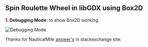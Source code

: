 ## **Spin Roulette Wheel in libGDX using Box2D**

**1. Debugging Mode:** to show Box2D working.

![Debugging Mode](https://media.giphy.com/media/3o7aD37rIAeJJstgCk/giphy.gif)

Thanks for NauticalMile [answer's](https://gamedev.stackexchange.com/questions/72170/how-simulate-the-return-effect-of-the-wheel-of-fortune-needle) in stackexchange site.
